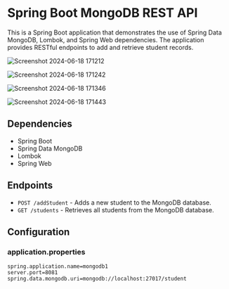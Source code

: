 # Spring Boot MongoDB REST API

This is a Spring Boot application that demonstrates the use of Spring Data MongoDB, Lombok, and Spring Web dependencies. The application provides RESTful endpoints to add and retrieve student records.

![Screenshot 2024-06-18 171212](https://github.com/Tejas-24ytj/Spring-Boot-MongoDB/assets/105742352/eeafc5f2-4a2f-46a2-bfdf-9932d9748c6a)

![Screenshot 2024-06-18 171242](https://github.com/Tejas-24ytj/Spring-Boot-MongoDB/assets/105742352/19cf2c9a-dfe0-4f31-be08-cf65e6268e05)

![Screenshot 2024-06-18 171346](https://github.com/Tejas-24ytj/Spring-Boot-MongoDB/assets/105742352/f04c6416-2fe0-47ee-bbfd-2836073a4b50)

![Screenshot 2024-06-18 171443](https://github.com/Tejas-24ytj/Spring-Boot-MongoDB/assets/105742352/3c0cae15-fa3c-4569-b752-1272d13da509)


## Dependencies

- Spring Boot
- Spring Data MongoDB
- Lombok
- Spring Web

## Endpoints

- `POST /addStudent` - Adds a new student to the MongoDB database.
- `GET /students` - Retrieves all students from the MongoDB database.

## Configuration

### application.properties

```properties
spring.application.name=mongodb1
server.port=8081
spring.data.mongodb.uri=mongodb://localhost:27017/student
